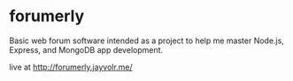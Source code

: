 # forumerly
Basic web forum software intended as a project to help me master Node.js, Express, and MongoDB app development.

live at http://forumerly.jayvolr.me/
